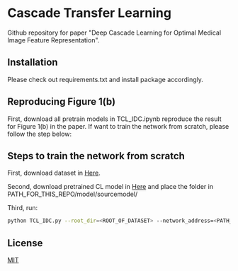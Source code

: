 # Cascade Transfer Learning

Github repository for paper "Deep Cascade Learning for Optimal Medical Image Feature Representation".

## Installation
Please check out requirements.txt and install package accordingly.

## Reproducing Figure 1(b)
First, download all pretrain models in 
TCL_IDC.ipynb reproduce the result for Figure 1(b) in the paper. 
If want to train the network from scratch, please follow the step below:

## Steps to train the network from scratch

First, download dataset in [Here](https://www.kaggle.com/paultimothymooney/breast-histopathology-images).

Second, download pretrained CL model in [Here](https://drive.google.com/drive/folders/1yqCOjaommJvcErzz01LiJaQbX8V6wy2b?usp=sharing) and place the folder in PATH_FOR_THIS_REPO/model/sourcemodel/

Third, run:
```bash
python TCL_IDC.py --root_dir=<ROOT_OF_DATASET> --network_address=<PATH_FOR_THIS_REPO/model/sourcemodel/SourceNetwork>
```

## License
[MIT](https://choosealicense.com/licenses/mit/)
